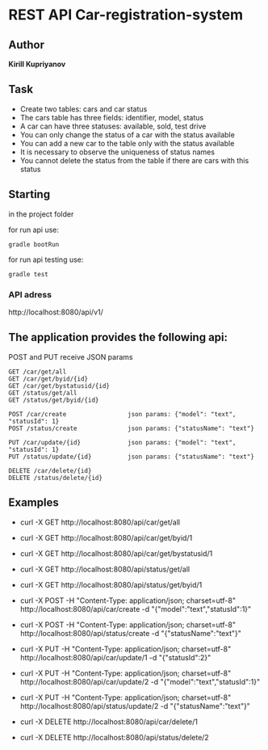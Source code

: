 # REST API Car-registration-system

## Author

**Kirill Kupriyanov**

## Task

* Create two tables: cars and car status
* The cars table has three fields: identifier, model, status
* A car can have three statuses: available, sold, test drive
* You can only change the status of a car with the status available
* You can add a new car to the table only with the status available
* It is necessary to observe the uniqueness of status names
* You cannot delete the status from the table if there are cars with this status

## Starting

in the project folder

for run api use:
```
gradle bootRun
```
for run api testing use:
```
gradle test
```

### API adress

http://localhost:8080/api/v1/

## The application provides the following api:

 POST and PUT receive JSON params

```
GET /car/get/all
GET /car/get/byid/{id}
GET /car/get/bystatusid/{id}
GET /status/get/all
GET /status/get/byid/{id}
```
```
POST /car/create                 json params: {"model": "text", "statusId": 1}
POST /status/create              json params: {"statusName": "text"}
```
```
PUT /car/update/{id}             json params: {"model": "text", "statusId": 1}
PUT /status/update/{id}          json params: {"statusName": "text"}
```
```
DELETE /car/delete/{id}
DELETE /status/delete/{id}
```

## Examples

* curl -X GET http://localhost:8080/api/car/get/all
* curl -X GET http://localhost:8080/api/car/get/byid/1
* curl -X GET http://localhost:8080/api/car/get/bystatusid/1
* curl -X GET http://localhost:8080/api/status/get/all
* curl -X GET http://localhost:8080/api/status/get/byid/1

* curl -X POST -H "Content-Type: application/json; charset=utf-8" http://localhost:8080/api/car/create  -d "{\"model\":\"text\",\"statusId\":1}"
* curl -X POST -H "Content-Type: application/json; charset=utf-8" http://localhost:8080/api/status/create  -d "{\"statusName\":\"text\"}"

* curl -X PUT -H "Content-Type: application/json; charset=utf-8" http://localhost:8080/api/car/update/1  -d "{\"statusId\":2}"
* curl -X PUT -H "Content-Type: application/json; charset=utf-8" http://localhost:8080/api/car/update/2  -d "{\"model\":\"text\",\"statusId\":1}"
* curl -X PUT -H "Content-Type: application/json; charset=utf-8" http://localhost:8080/api/status/update/2  -d "{\"statusName\":\"text\"}"

* curl -X DELETE http://localhost:8080/api/car/delete/1
* curl -X DELETE http://localhost:8080/api/status/delete/2